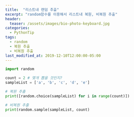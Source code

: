 ```yaml
---
title:  "리스트내 랜덤 추출"
excerpt: "random함수를 이용해서 리스트내 복원, 비복원 추출"
header:
  teaser: /assets/images/bio-photo-keyboard.jpg
categories:
  - PythonTip
tags:
  - random
  - 복원 추출
  - 비복원 추출
last_modified_at: 2019-12-10T12:00:00-05:00
---
```

```python
import random

count = 2 # 몇개 뽑을 것인지?
sampleList = ['a', 'b', 'c', 'd', 'e']

# 복원 추출
print([random.choice(sampleList) for i in range(count)])

# 비복원 추출
print(random.sample(sampleList, count)
```
<!--stackedit_data:
eyJoaXN0b3J5IjpbMTUxMjQ5OTQ3MiwxMzI2NTgyODY0XX0=
-->
